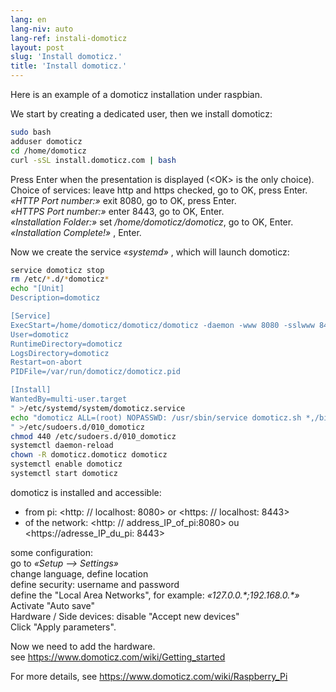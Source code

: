 ```yaml
---
lang: en
lang-niv: auto
lang-ref: instali-domoticz
layout: post
slug: 'Install domoticz.'
title: 'Install domoticz.'
---
```


Here is an example of a domoticz installation under raspbian.

We start by creating a dedicated user, then we install domoticz:
```bash
sudo bash
adduser domoticz
cd /home/domoticz
curl -sSL install.domoticz.com | bash
```
Press Enter when the presentation is displayed (\<OK> is the only choice).  
Choice of services: leave http and https checked, go to OK, press Enter.  
_«HTTP Port number:»_ exit 8080, go to OK, press Enter.  
_«HTTPS Port number:»_ enter 8443, go to OK, Enter.  
_«Installation Folder:»_ set _/home/domoticz/domoticz_, go to OK, Enter.  
_«Installation Complete!»_  , Enter.


Now we create the service _«systemd»_ , which will launch domoticz:
```bash
service domoticz stop
rm /etc/*.d/*domoticz*
echo "[Unit]
Description=domoticz

[Service]
ExecStart=/home/domoticz/domoticz/domoticz -daemon -www 8080 -sslwww 8443 -pidfile /var/run/domoticz/domoticz.pid
User=domoticz
RuntimeDirectory=domoticz
LogsDirectory=domoticz
Restart=on-abort
PIDFile=/var/run/domoticz/domoticz.pid

[Install]
WantedBy=multi-user.target
" >/etc/systemd/system/domoticz.service
echo "domoticz ALL=(root) NOPASSWD: /usr/sbin/service domoticz.sh *,/bin/systemctl stop domoticz.service,/bin/systemctl start domoticz.service
" >/etc/sudoers.d/010_domoticz
chmod 440 /etc/sudoers.d/010_domoticz
systemctl daemon-reload
chown -R domoticz.domoticz domoticz
systemctl enable domoticz
systemctl start domoticz
```

domoticz is installed and accessible:
* from pi: <http: // localhost: 8080> or <https: // localhost: 8443>
* of the network: <http: // address_IP_of_pi:8080> ou <https://adresse_IP_du_pi: 8443>

some configuration:  
go to _«Setup --> Settings»_  
change language, define location  
define security: username and password  
define the "Local Area Networks", for example: _«127.0.0.\*;192.168.0.*»_  
Activate "Auto save"  
Hardware / Side devices: disable "Accept new devices"  
Click "Apply parameters".  

Now we need to add the hardware.  
see <https://www.domoticz.com/wiki/Getting_started>


For more details,
see <https://www.domoticz.com/wiki/Raspberry_Pi>

